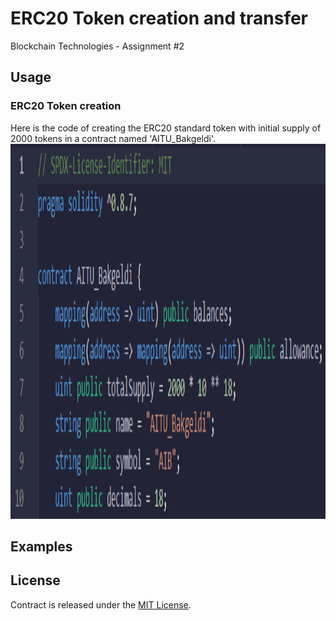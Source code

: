 # ERC20 Token creation and transfer
Blockchain Technologies - Assignment #2

## Usage
### ERC20 Token creation
Here is the code of creating the ERC20 standard token with initial supply of 2000 tokens in a contract named 'AITU_Bakgeldi'.
<br><img src="screenshots/1.png" width = "800px" height="600px">

## Examples


## License
Contract is released under the [MIT License](LICENSE).
